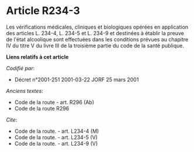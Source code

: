 # Article R234-3

Les vérifications médicales, cliniques et biologiques opérées en application des articles L. 234-4, L. 234-5 et L. 234-9 et
destinées à établir la preuve de l'état alcoolique sont effectuées dans les conditions prévues au chapitre IV du titre V du
livre III de la troisième partie du code de la santé publique.

**Liens relatifs à cet article**

_Codifié par_:

  - Décret n°2001-251 2001-03-22 JORF 25 mars 2001

_Anciens textes_:

  - Code de la route - art. R296 (Ab)
  - Code de la route R296

_Cite_:

  - Code de la route. - art. L234-4 (M)
  - Code de la route. - art. L234-5 (V)
  - Code de la route. - art. L234-9 (V)
